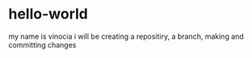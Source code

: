 # hello-world
my name is vinocia i will be creating a repositiry, a branch, making and committing changes
